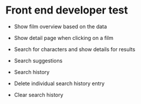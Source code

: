 # Front end developer test

- Show film overview based on the data
- Show detail page when clicking on a film

- Search for characters and show details for results
- Search suggestions
- Search history
- Delete individual search history entry
- Clear search history
